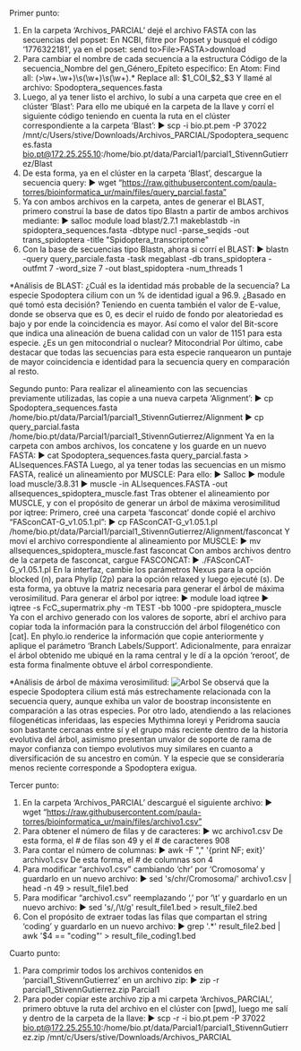 Primer punto:
1)	En la carpeta ‘Archivos_PARCIAL’ dejé el archivo FASTA con las secuencias del popset:
En NCBI, filtre por Popset y busqué el código ‘1776322181’, ya en el poset: send to>File>FASTA>download
2)	Para cambiar el nombre de cada secuencia a la estructura Código de la secuencia_Nombre del gen_Género_Epíteto específico:
En Atom:
Find all: (>\w+\.\w+)\s(\w+)\s(\w+).*
Replace all: $1_COI_$2_$3
Y llamé al archivo: Spodoptera_sequences.fasta
3)	Luego, al ya tener listo el archivo, lo subí a una carpeta que cree en el clúster ‘Blast’:
Para ello me ubiqué en la carpeta de la llave y corrí el siguiente código teniendo en cuenta la ruta en el clúster correspondiente a la carpeta ‘Blast’:
► scp -i bio.pt.pem -P 37022 /mnt/c/Users/stive/Downloads/Archivos_PARCIAL/Spodoptera_sequences.fasta bio.pt@172.25.255.10:/home/bio.pt/data/Parcial1/parcial1_StivennGutierrez/Blast
4)	De esta forma, ya en el clúster en la carpeta ‘Blast’, descargue la secuencia query:
► wget “https://raw.githubusercontent.com/paula-torres/bioinformatica_ur/main/files/query_parcial.fasta”
5)	Ya con ambos archivos en la carpeta, antes de generar el BLAST, primero construí la base de datos tipo Blastn a partir de ambos archivos mediante:
► salloc
module load blast/2.7.1
makeblastdb -in spidoptera_sequences.fasta -dbtype nucl -parse_seqids -out trans_spidoptera -title "Spidoptera_transcriptome"
6)	Con la base de secuencias tipo Blastn, ahora si corrí el BLAST:
► blastn -query query_parciale.fasta -task megablast -db trans_spidoptera -outfmt 7 -word_size 7 -out blast_spidoptera -num_threads 1

*Análisis de BLAST:
¿Cuál es la identidad más probable de la secuencia?
La especie Spodoptera cilium con un % de identidad igual a 96.9.
¿Basado en qué tomó esta decisión? 
Teniendo en cuenta también el valor de E-value, donde se observa que es 0, es decir el ruido de fondo por aleatoriedad es bajo y por ende la coincidencia es mayor. Así como el valor del Bit-score que indica una alineación de buena calidad con un valor de 1151 para esta especie.
¿Es un gen mitocondrial o nuclear? Mitocondrial
Por último, cabe destacar que todas las secuencias para esta especie ranquearon un puntaje de mayor coincidencia e identidad para la secuencia query en comparación al resto.

Segundo punto:
Para realizar el alineamiento con las secuencias previamente utilizadas, las copie a una nueva carpeta ‘Alignment’:
► cp Spodoptera_sequences.fasta /home/bio.pt/data/Parcial1/parcial1_StivennGutierrez/Alignment
► cp query_parcial.fasta /home/bio.pt/data/Parcial1/parcial1_StivennGutierrez/Alignment
Ya en la carpeta con ambos archivos, los concatene y los guarde en un nuevo FASTA:
► cat Spodoptera_sequences.fasta query_parcial.fasta > ALlsequences.FASTA
Luego, al ya tener todas las secuencias en un mismo FASTA, realicé un alineamiento por MUSCLE:
Para ello:
► Salloc
► module load muscle/3.8.31
► muscle -in ALlsequences.FASTA -out allsequences_spidoptera_muscle.fast
Tras obtener el alineamiento por MUSCLE, y con el propósito de generar un árbol de máxima verosimilitud por iqtree:
Primero, creé una carpeta ‘fasconcat’ donde copié el archivo “FASconCAT-G_v1.05.1.pl”:
► cp FASconCAT-G_v1.05.1.pl /home/bio.pt/data/Parcial1/parcial1_StivennGutierrez/Alignment/fasconcat
Y moví el archivo correspondiente al alineamiento por MUSCLE:
► mv allsequences_spidoptera_muscle.fast fasconcat
Con ambos archivos dentro de la carpeta de fasconcat, cargue FASCONCAT:
► ./FASconCAT-G_v1.05.1.pl
En la interfaz, cambie los parámetros Nexus para la opción blocked (n), para Phylip (2p) para la opción relaxed y luego ejecuté (s).
De esta forma, ya obtuve la matriz necesaria para generar el árbol de máxima verosimilitud. Para generar el árbol por iqtree:
► module load iqtree
► iqtree -s FcC_supermatrix.phy -m TEST -bb 1000 -pre spidoptera_muscle
Ya con el archivo generado con los valores de soporte, abrí el archivo para copiar toda la información para la construcción del árbol filogenético con [cat].
En phylo.io renderice la información que copie anteriormente y aplique el parámetro ‘Branch Labels/Support’.
Adicionalmente, para enraizar el árbol obtenido me ubiqué en la rama central y le dí a la opción ‘reroot’, de esta forma finalmente obtuve el árbol correspondiente.

*Análisis de árbol de máxima verosimilitud:
![Arbol](https://user-images.githubusercontent.com/128840301/232170859-ac7b8724-ad6d-4a25-ac47-69739c95108e.png)
Se observá que la especie Spodoptera cilium está más estrechamente relacionada con la secuencia query, aunque exhiba un valor de boostrap inconsistente en comparación a las otras especies. Por otro lado, atendiendo a las relaciones filogenéticas inferidaas, las especies Mythimna loreyi y Peridroma saucia son bastante cercanas entre sí y el grupo más reciente dentro de la historia evolutiva del árbol, asimismo presentan unvalor de soporte de rama de mayor confianza con tiempo evolutivos muy similares en cuanto a diversificación de su ancestro en común. Y la especie que se consideraría menos reciente corresponde a Spodoptera exigua.

Tercer punto: 
1)	En la carpeta ‘Archivos_PARCIAL’ descargué el siguiente archivo:
► wget “https://raw.githubusercontent.com/paula-torres/bioinformatica_ur/main/files/archivo1.csv”
2)	Para obtener el número de filas y de caracteres:
► wc archivo1.csv
De esta forma, el # de filas son 49 y el # de caracteres 908
3)	Para contar el número de columnas:
► awk -F "," '{print NF; exit}' archivo1.csv
De esta forma, el # de columnas son 4
4)	Para modificar “archivo1.csv” cambiando ‘chr’ por ‘Cromosoma’ y guardarlo en un nuevo archivo:
► sed 's/chr/Cromosoma/' archivo1.csv | head -n 49 > result_file1.bed
5)	Para modificar “archivo1.csv” reemplazando ‘,’ por ‘\t’ y guardarlo en un nuevo archivo:
► sed 's/,/\t/g' result_file1.bed > result_file2.bed
6)	Con el propósito de extraer todas las filas que compartan el string ‘coding’ y guardarlo en un nuevo archivo:
► grep '.*' result_file2.bed | awk '$4 == "coding"' > result_file_coding1.bed

Cuarto punto:
1)	Para comprimir todos los archivos contenidos en ‘parcial1_StivennGutierrez’ en un archivo zip:
► zip -r parcial1_StivennGutierrez.zip Parcial1
2)	Para poder copiar este archivo zip a mi carpeta ‘Archivos_PARCIAL’, primero obtuve la ruta del archivo en el clúster con [pwd], luego me salí y dentro de la carpeta de la llave:
► scp -r -i bio.pt.pem -P 37022 bio.pt@172.25.255.10:/home/bio.pt/data/Parcial1/parcial1_StivennGutierrez.zip /mnt/c/Users/stive/Downloads/Archivos_PARCIAL
